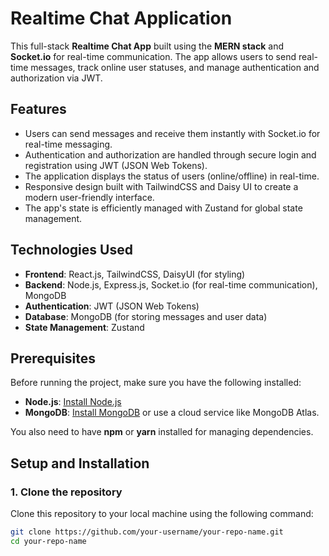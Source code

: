 # Realtime Chat Application

This full-stack **Realtime Chat App** built using the **MERN stack** and **Socket.io** for real-time communication. 
The app allows users to send real-time messages, track online user statuses, and manage authentication and authorization via JWT.

## Features

- Users can send messages and receive them instantly with Socket.io for real-time messaging.
- Authentication and authorization are handled through secure login and registration using JWT (JSON Web Tokens).
- The application displays the status of users (online/offline) in real-time.
- Responsive design built with TailwindCSS and Daisy UI to create a modern user-friendly interface.
- The app's state is efficiently managed with Zustand for global state management.

  

## Technologies Used

- **Frontend**: React.js, TailwindCSS, DaisyUI (for styling)
- **Backend**: Node.js, Express.js, Socket.io (for real-time communication), MongoDB
- **Authentication**: JWT (JSON Web Tokens)
- **Database**: MongoDB (for storing messages and user data)
- **State Management**: Zustand 

## Prerequisites

Before running the project, make sure you have the following installed:

- **Node.js**: [Install Node.js](https://nodejs.org/)
- **MongoDB**: [Install MongoDB](https://www.mongodb.com/try/download/community) or use a cloud service like MongoDB Atlas.

You also need to have **npm** or **yarn** installed for managing dependencies.

## Setup and Installation

### 1. Clone the repository

Clone this repository to your local machine using the following command:

```bash
git clone https://github.com/your-username/your-repo-name.git
cd your-repo-name
